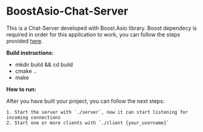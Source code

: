 # BoostAsio-Chat-Server
This is a Chat-Server developed with Boost.Asio library.
Boost dependecy is required in order for this application to work, you can follow the steps provided [here](https://www.boost.org/doc/libs/1_83_0/more/getting_started/unix-variants.html).

**Build instructions:**

  - mkdir build && cd build
  - cmake ..
  - make

  **How to run:**
  
  After you have built your project, you can follow the next steps:
  
    1. Start the server with `./server`, now it can start listening for incoming connections
    2. Start one or more clients with `./client {your_username}`
